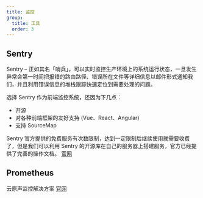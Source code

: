 ```yaml
---
title: 监控
group:
  title: 工具
  order: 3
---
```


## Sentry

Sentry – 正如其名「哨兵」，可以实时监控生产环境上的系统运行状态，一旦发生异常会第一时间把报错的路由路径、错误所在文件等详细信息以邮件形式通知我们，并且利用错误信息的堆栈跟踪快速定位到需要处理的问题。

选择 Sentry 作为前端监控系统，还因为下几点：

- 开源
- 对各种前端框架的友好支持 (Vue、React、Angular)
- 支持 SourceMap

Sentry 官方提供的免费服务有次数限制，达到一定限制后继续使用就需要收费了，但是我们可以利用 Sentry 的开源库在自己的服务器上搭建服务，官方已经提供了完善的操作文档。
[官网](https://sentry.io/)

## Prometheus

云原声监控解决方案
[官网](https://prometheus.io/)
